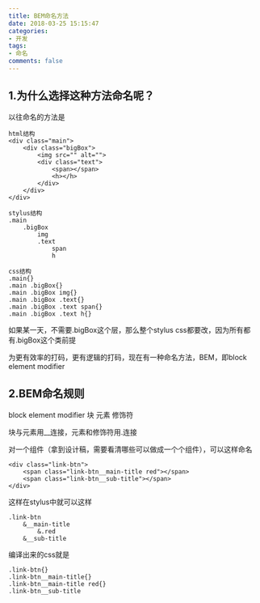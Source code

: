 ```yaml
---
title: BEM命名方法
date: 2018-03-25 15:15:47
categories:
- 开发
tags:
- 命名
comments: false
---
```



## 1.为什么选择这种方法命名呢？
以往命名的方法是

```
html结构
<div class="main">
    <div class="bigBox">
        <img src="" alt="">
        <div class="text">
            <span></span>
            <h></h>
        </div>
    </div>
</div>

stylus结构
.main
    .bigBox
        img
        .text
            span
            h

css结构
.main{}
.main .bigBox{}
.main .bigBox img{}
.main .bigBox .text{}
.main .bigBox .text span{}
.main .bigBox .text h{}
```

如果某一天，不需要.bigBox这个层，那么整个stylus css都要改，因为所有都有.bigBox这个类前提

为更有效率的打码，更有逻辑的打码，现在有一种命名方法，BEM，即block element modifier

## 2.BEM命名规则
block element modifier
块 元素 修饰符

块与元素用__连接，元素和修饰符用.连接

对一个组件（拿到设计稿，需要看清哪些可以做成一个个组件），可以这样命名

```
<div class="link-btn">
    <span class="link-btn__main-title red"></span>
    <span class="link-btn__sub-title"></span>
</div>
```

这样在stylus中就可以这样

```
.link-btn
    &__main-title
        &.red
    &__sub-title
```

编译出来的css就是

```
.link-btn{}
.link-btn__main-title{}
.link-btn__main-title red{}
.link-btn__sub-title
```

